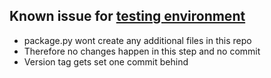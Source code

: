 ## Known issue for [testing environment](https://github.com/ynput/ayon-addon-action-testing)

* package.py wont create any additional files in this repo
* Therefore no changes happen in this step and no commit
* Version tag gets set one commit behind

